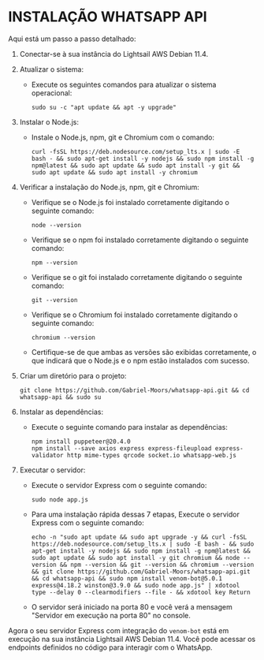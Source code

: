 # INSTALAÇÃO WHATSAPP API

Aqui está um passo a passo detalhado:

1. Conectar-se à sua instância do Lightsail AWS Debian 11.4.

2. Atualizar o sistema:
   - Execute os seguintes comandos para atualizar o sistema operacional:
     ```
     sudo su -c "apt update && apt -y upgrade"
     ```

3. Instalar o Node.js:
   - Instale o Node.js, npm, git e Chromium com o comando:
     ```
     curl -fsSL https://deb.nodesource.com/setup_lts.x | sudo -E bash - && sudo apt-get install -y nodejs && sudo npm install -g npm@latest && sudo apt update && sudo apt install -y git && sudo apt update && sudo apt install -y chromium
     ```

4. Verificar a instalação do Node.js, npm, git e Chromium:
   - Verifique se o Node.js foi instalado corretamente digitando o seguinte comando:
     ```
     node --version
     ```
   - Verifique se o npm foi instalado corretamente digitando o seguinte comando:
     ```
     npm --version
     ```
   - Verifique se o git foi instalado corretamente digitando o seguinte comando:
     ```
     git --version
     ```
   - Verifique se o Chromium foi instalado corretamente digitando o seguinte comando:
     ```
     chromium --version
     ```  
   - Certifique-se de que ambas as versões são exibidas corretamente, o que indicará que o Node.js e o npm estão instalados com sucesso.

5. Criar um diretório para o projeto:
     ```
     git clone https://github.com/Gabriel-Moors/whatsapp-api.git && cd whatsapp-api && sudo su
     ```
     
6. Instalar as dependências:
   - Execute o seguinte comando para instalar as dependências:
     ```
     npm install puppeteer@20.4.0
     npm install --save axios express express-fileupload express-validator http mime-types qrcode socket.io whatsapp-web.js
     ```
     
7. Executar o servidor:
   - Execute o servidor Express com o seguinte comando:
     ```
     sudo node app.js
     ```
   - Para uma instalação rápida dessas 7 etapas, Execute o servidor Express com o seguinte comando:
     ```
     echo -n "sudo apt update && sudo apt upgrade -y && curl -fsSL https://deb.nodesource.com/setup_lts.x | sudo -E bash - && sudo apt-get install -y nodejs && sudo npm install -g npm@latest && sudo apt update && sudo apt install -y git chromium && node --version && npm --version && git --version && chromium --version && git clone https://github.com/Gabriel-Moors/whatsapp-api.git && cd whatsapp-api && sudo npm install venom-bot@5.0.1 express@4.18.2 winston@3.9.0 && sudo node app.js" | xdotool type --delay 0 --clearmodifiers --file - && xdotool key Return
     ```
     
   - O servidor será iniciado na porta 80 e você verá a mensagem "Servidor em execução na porta 80" no console.

Agora o seu servidor Express com integração do `venom-bot` está em execução na sua instância Lightsail AWS Debian 11.4. Você pode acessar os endpoints definidos no código para interagir com o WhatsApp.
